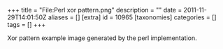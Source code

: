 +++
title = "File:Perl xor pattern.png"
description = ""
date = 2011-11-29T14:01:50Z
aliases = []
[extra]
id = 10965
[taxonomies]
categories = []
tags = []
+++

Xor pattern example image generated by the perl implementation.
